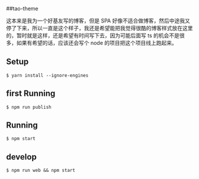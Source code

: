 ##tao-theme

  这本来是我为一个好基友写的博客，但是 SPA 好像不适合做博客，然后中途我又停了下来，所以一直是这个样子，我还是希望能把我觉得很酷的博客样式放在这里的，暂时就是这样，还是希望有时间写下去，因为可能后面写 ts 的机会不是很多，如果有希望的话，应该还会写个 node 的项目把这个项目线上跑起来。
## Setup

```
$ yarn install --ignore-engines
```
## first Running

```
$ npm run publish
```

## Running

```
$ npm start
```

## develop
```
$ npm run web && npm start
```
